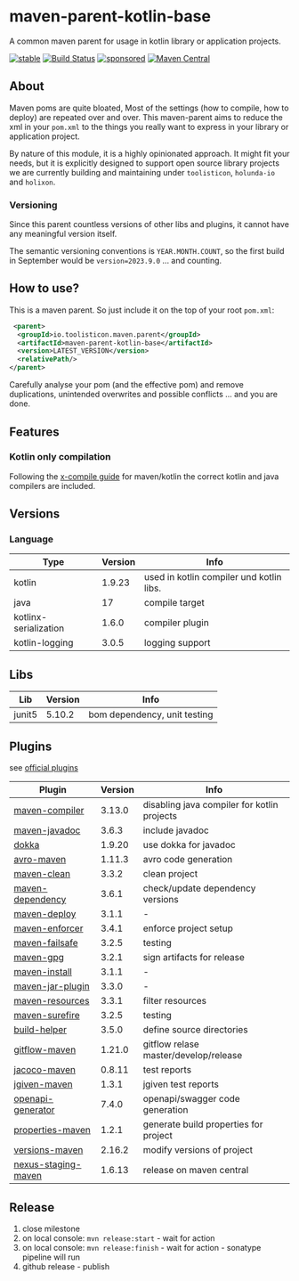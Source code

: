 # maven-parent-kotlin-base

A common maven parent for usage in kotlin library or application projects. 

[![stable](https://img.shields.io/badge/lifecycle-STABLE-green.svg)](https://github.com/holisticon#open-source-lifecycle)
[![Build Status](https://github.com/toolisticon/maven-parent-kotlin-base/workflows/Development%20branches/badge.svg)](https://github.com/toolisticon/maven-parent-kotlin-base/actions)
[![sponsored](https://img.shields.io/badge/sponsoredBy-Holisticon-RED.svg)](https://holisticon.de/)
[![Maven Central](https://maven-badges.herokuapp.com/maven-central/io.toolisticon.maven.parent/maven-parent-kotlin-base/badge.svg)](https://maven-badges.herokuapp.com/maven-central/io.toolisticon.maven.parent/maven-parent-kotlin-base)

## About

Maven poms are quite bloated, Most of the settings (how to compile, how to deploy) are repeated over and over.
This maven-parent aims to reduce the xml in your `pom.xml` to the things you really want to express in your library or application project.

By nature of this module, it is a highly opinionated approach. It might fit your needs, but it is explicitly designed to support open source library 
projects we are currently building and maintaining under `toolisticon`, `holunda-io` and `holixon`.

### Versioning

Since this parent countless versions of other libs and plugins, it cannot have any meaningful version itself.

The semantic versioning conventions is `YEAR.MONTH.COUNT`, so the first build in September would be `version=2023.9.0` ... and counting.

## How to use?

This is a maven parent. So just include it on the top of your root `pom.xml`:

```xml
 <parent>
  <groupId>io.toolisticon.maven.parent</groupId>
  <artifactId>maven-parent-kotlin-base</artifactId>
  <version>LATEST_VERSION</version>
  <relativePath/>
</parent>
```

Carefully analyse your pom (and the effective pom) and remove duplications, unintended overwrites and possible conflicts ... and you are done. 

## Features

### Kotlin only compilation

Following the [x-compile guide](https://kotlinlang.org/docs/maven.html#compile-kotlin-and-java-sources) for maven/kotlin the correct kotlin and java compilers
are included.

## Versions

### Language

| Type                  | Version | Info                                     | 
|-----------------------|---------|------------------------------------------|
| kotlin                | 1.9.23 | used in kotlin compiler und kotlin libs. |
| java                  | 17 | compile target                           |
| kotlinx-serialization | 1.6.0 | compiler plugin                          |
| kotlin-logging        | 3.0.5 | logging support                          |

## Libs

| Lib | Version | Info |
|-----|---------|------|
| junit5 | 5.10.2 | bom dependency, unit testing |

## Plugins

see [official plugins](https://maven.apache.org/plugins/index.html)

| Plugin                                                                                                                    | Version | Info                                        |
|---------------------------------------------------------------------------------------------------------------------------|---------|---------------------------------------------|
| [maven-compiler](https://maven.apache.org/plugins/maven-compiler-plugin/)                                                 | 3.13.0  | disabling java compiler for kotlin projects |
| [maven-javadoc](https://maven.apache.org/plugins/maven-javadoc-plugin/)                                                   | 3.6.3   | include javadoc                             |
| [dokka](https://kotlinlang.org/docs/dokka-maven.html#apply-dokka)                                                         | 1.9.20  | use dokka for javadoc                       |
| [avro-maven](https://avro.apache.org/docs/1.11.1/getting-started-java/)                                                   | 1.11.3  | avro code generation                        |
| [maven-clean](https://maven.apache.org/plugins/maven-clean-plugin/)                                                       | 3.3.2   | clean project                               |
| [maven-dependency](https://maven.apache.org/plugins/maven-dependency-plugin/)                                             | 3.6.1   | check/update dependency versions            |
| [maven-deploy](https://maven.apache.org/plugins/maven-deploy-plugin/)                                                     | 3.1.1   | -                                           |
| [maven-enforcer](https://maven.apache.org/enforcer/maven-enforcer-plugin/)                                                | 3.4.1   | enforce project setup                       |
| [maven-failsafe](https://maven.apache.org/surefire/maven-failsafe-plugin/)                                                | 3.2.5   | testing                                     |
| [maven-gpg](https://maven.apache.org/plugins/maven-gpg-plugin/)                                                           | 3.2.1   | sign artifacts for release                  |
| [maven-install](https://maven.apache.org/plugins/maven-install-plugin/)                                                   | 3.1.1   | -                                           |
| [maven-jar-plugin](https://maven.apache.org/plugins/maven-jar-plugin/)                                                    | 3.3.0   | -                                           |
| [maven-resources](https://maven.apache.org/plugins/maven-resources-plugin/)                                               | 3.3.1   | filter resources                            |
| [maven-surefire](https://maven.apache.org/surefire/maven-surefire-plugin/)                                                | 3.2.5   | testing                                     |
| [build-helper](https://www.mojohaus.org/build-helper-maven-plugin/)                                                       | 3.5.0   | define source directories                   |
| [gitflow-maven](https://aleksandr-m.github.io/gitflow-maven-plugin/)                                                      | 1.21.0  | gitflow relase master/develop/release       |
| [jacoco-maven](https://www.eclemma.org/jacoco/trunk/doc/maven.html)                                                       | 0.8.11  | test reports                                |
| [jgiven-maven](https://jgiven.org/userguide/#_maven)                                                                      | 1.3.1   | jgiven test reports                         |
| [openapi-generator](https://github.com/OpenAPITools/openapi-generator/tree/master/modules/openapi-generator-maven-plugin) | 7.4.0   | openapi/swagger code generation             |
| [properties-maven](https://www.mojohaus.org/properties-maven-plugin/)                                                     | 1.2.1   | generate build properties for project       |
| [versions-maven](https://www.mojohaus.org/versions/versions-maven-plugin/index.html)                                      | 2.16.2  | modify versions of project                  |
| [nexus-staging-maven](https://github.com/sonatype/nexus-maven-plugins/blob/main/staging/maven-plugin/README.md)           | 1.6.13  | release on maven central                    |


## Release

1. close milestone
1. on local console: `mvn release:start` - wait for action
1. on local console: `mvn release:finish` - wait for action - sonatype pipeline will run
1. github release - publish
